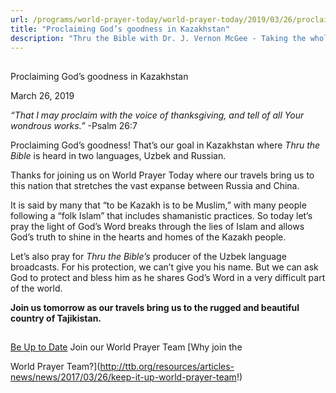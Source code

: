 ```yaml
---
url: /programs/world-prayer-today/world-prayer-today/2019/03/26/proclaiming-god-s-goodness-in-kazakhstan
title: "Proclaiming God’s goodness in Kazakhstan"
description: "Thru the Bible with Dr. J. Vernon McGee - Taking the whole Word to the whole world"
---
```







## 
 Proclaiming God’s goodness in Kazakhstan


March 26, 2019




*“That I may proclaim with the voice of thanksgiving, and tell of all Your wondrous works.”* -Psalm 26:7


Proclaiming God’s goodness! That’s our goal in Kazakhstan where *Thru the Bible* is heard in two languages, Uzbek and Russian.


Thanks for joining us on World Prayer Today where our travels bring us to this nation that stretches the vast expanse between Russia and China.


It is said by many that “to be Kazakh is to be Muslim,” with many people following a “folk Islam” that includes shamanistic practices. So today let’s pray the light of God’s Word breaks through the lies of Islam and allows God’s truth to shine in the hearts and homes of the Kazakh people. 


Let’s also pray for *Thru the Bible’s* producer of the Uzbek language broadcasts. For his protection, we can’t give you his name. But we can ask God to protect and bless him as he shares God’s Word in a very difficult part of the world.


**Join us tomorrow as our travels bring us to the rugged and beautiful country of Tajikistan.**







## 




[Be Up to Date](http://feeds.feedburner.com/WorldPrayerToday "World Prayer Today RSS Feed")
Join our World Prayer Team
[Why join the  

World Prayer Team?](http://ttb.org/resources/articles-news/news/2017/03/26/keep-it-up-world-prayer-team!)




